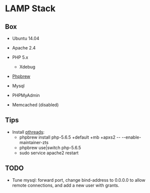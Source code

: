 # LAMP Stack

## Box
* Ubuntu 14.04

* Apache 2.4
* PHP 5.x
  * Xdebug
* [Phpbrew](https://github.com/phpbrew/phpbrew)
* Mysql
* PHPMyAdmin
* Memcached (disabled)

## Tips
* Install [pthreads](https://github.com/krakjoe/pthreads):
  * phpbrew install php-5.6.5 +default +mb +apxs2 -- --enable-maintainer-zts
  * phpbrew use|switch php-5.6.5
  * sudo service apache2 restart

## TODO
* Tune mysql: forward port, change bind-address to 0.0.0.0 to allow remote connections, and add a new user with grants.
